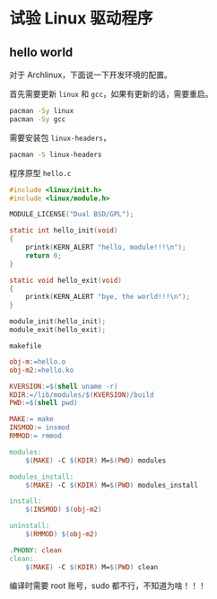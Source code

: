 # 试验 Linux 驱动程序

## hello world

对于 Archlinux，下面说一下开发环境的配置。

首先需要更新 `linux` 和 `gcc`，如果有更新的话，需要重启。

```sh
pacman -Sy linux
pacman -Sy gcc
```

 需要安装包 `linux-headers`，

```sh
pacman -S linux-headers
```

程序原型 `hello.c`

```c
#include <linux/init.h>
#include <linux/module.h>

MODULE_LICENSE("Dual BSD/GPL");

static int hello_init(void)
{
    printk(KERN_ALERT "hello, module!!!\n");
    return 0;
}

static void hello_exit(void)
{
    printk(KERN_ALERT "bye, the world!!!\n");
}

module_init(hello_init);
module_exit(hello_exit);
```

`makefile`

```makefile
obj-m:=hello.o
obj-m2:=hello.ko

KVERSION:=$(shell uname -r)
KDIR:=/lib/modules/$(KVERSION)/build
PWD:=$(shell pwd)

MAKE:= make
INSMOD:= insmod
RMMOD:= rmmod

modules:
	$(MAKE) -C $(KDIR) M=$(PWD) modules

modules_install:
	$(MAKE) -C $(KDIR) M=$(PWD) modules_install

install:
	$(INSMOD) $(obj-m2)

uninstall:
	$(RMMOD) $(obj-m2)

.PHONY: clean
clean:
	$(MAKE) -C $(KDIR) M=$(PWD) clean
```

编译时需要 root 账号，sudo 都不行，不知道为啥！！！

